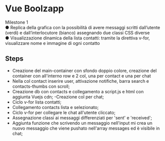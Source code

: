 Vue Boolzapp
===
Milestone 1 <br>
●	Replica della grafica con la possibilità di avere messaggi scritti dall’utente (verdi) e dall’interlocutore (bianco) assegnando due classi CSS diverse<br>
●	Visualizzazione dinamica della lista contatti: tramite la direttiva v-for, visualizzare nome e immagine di ogni contatto<br>

## Steps
- Creazione del main-container con sfondo doppio colore, creazione del container con all'interno row e 2 col, una per contact e una per chat
- Nella col contact inserire user, attivazione notifiche, barra search e contacts-thumbs con scroll;
- Creazione db con contacts e collegamento a script.js e html con aggiunta Vuejs cdn;
-Creazione col per chat;
- Ciclo v-for lista contatti;
- Collegamento contacts lista e selezionato;
- Ciclo v-for per collegare le chat all'utente cliccato;
- Assegnazione classi ai messaggi differenziati per 'sent' e 'received';
- Aggiunta funzione che scrivendo un messaggio nell'input mi crea un nuovo messaggio che viene pushato nell'array messages ed è visibile in chat;